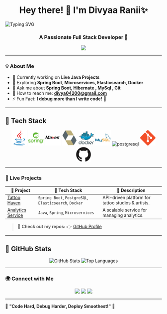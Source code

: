 <!-- 🚀 Hi Header -->
<h1 align="center">Hey there! 👋 I'm Divyaa Ranii✨</h1>

<img src="https://readme-typing-svg.demolab.com?font=Fira+Code&weight=600&size=24&duration=2000&pause=1000&color=FFD700&center=true&vCenter=true&random=false&width=700&lines=🐞+Bug+Hunter+|+Fixing+Code+One+Glitch+at+a+Time!+🚀" alt="Typing SVG">


<h3 align="center">A Passionate Full Stack Developer 🚀</h3>

<!-- Cool Header Image -->
<p align="center">
  <img src="https://media.tenor.com/NOYF3f82b_gAAAAC/programmer.gif">
</p>

---

### 💡 **About Me**
- 🔭 Currently working on **Live Java Projects**  
- 🚀 Exploring **Spring Boot, Microservices, Elasticsearch, Docker**  
- 💬 Ask me about **Spring Boot, Hibernate , MySql , Git**  
- 📩 How to reach me: **divya04200@gmail.com**  
- ⚡ Fun Fact: **I debug more than I write code!** 🤣  

---

## 🚀 **Tech Stack**
<p align="center">
  <img src="https://raw.githubusercontent.com/devicons/devicon/master/icons/java/java-original.svg" alt="java" width="50" height="50"/>
  <img src="https://raw.githubusercontent.com/devicons/devicon/master/icons/spring/spring-original-wordmark.svg" alt="spring" width="50" height="50"/>
  <img src="https://raw.githubusercontent.com/devicons/devicon/master/icons/maven/maven-original-wordmark.svg" alt="maven" width="50" height="50"/>
  <img src="https://raw.githubusercontent.com/devicons/devicon/master/icons/hibernate/hibernate-original.svg" alt="hibernate" width="50" height="50"/>
  <img src="https://raw.githubusercontent.com/devicons/devicon/master/icons/docker/docker-original-wordmark.svg" alt="docker" width="50" height="50"/>
  <img src="https://raw.githubusercontent.com/devicons/devicon/master/icons/mysql/mysql-original-wordmark.svg" alt="mysql" width="50" height="50"/>
  <img src="https://www.vectorlogo.zone/logos/postgresql/postgresql-icon.svg" alt="postgresql" width="50" height="50"/>
  <img src="https://raw.githubusercontent.com/devicons/devicon/master/icons/git/git-original.svg" alt="git" width="50" height="50"/>
  <img src="https://raw.githubusercontent.com/devicons/devicon/master/icons/github/github-original.svg" alt="github" width="50" height="50"/>
</p>

---

### 🚀 **Live Projects**
| 🚀 Project | 🔗 Tech Stack | 📜 Description |
|---------|-----------|-------------|
| [Tattoo Haven](https://github.com/yourusername/tattoo-haven) | `Spring Boot`, `PostgreSQL`, `Elasticsearch`, `Docker` | API-driven platform for tattoo studios & artists. |
| [Analytics Service](https://github.com/yourusername/analytics-service) | `Java`, `Spring`, `Microservices` | A scalable service for managing analytics. |

> 📌 **Check out my repos:** 👉 [GitHub Profile](https://github.com/DivyaRani01)

---

## 🚀 GitHub Stats
<p align="center">
  <img src="https://github-readme-stats.vercel.app/api?username=DivyaRani01&show_icons=true&theme=tokyonight" alt="GitHub Stats"/>
  <img src="https://github-readme-stats.vercel.app/api/top-langs/?username=DivyaRani01&layout=compact&theme=tokyonight" alt="Top Languages"/>
</p>

---

### 🌍 **Connect with Me**
<p align="center">
  <a href="https://www.linkedin.com/in/divya-rani-0866631aa/" target="_blank"><img src="https://img.shields.io/badge/LinkedIn-0077B5?style=for-the-badge&logo=linkedin&logoColor=white"></a>
  <a href="mailto:divya04200@gmail.com"><img src="https://img.shields.io/badge/Email-D14836?style=for-the-badge&logo=gmail&logoColor=white"></a>
  <a href="https://leetcode.com/profile/" target="_blank"><img src="https://img.shields.io/badge/LeetCode-FFA116?style=for-the-badge&logo=leetcode&logoColor=white"></a>
</p>

---

🚀 **"Code Hard, Debug Harder, Deploy Smoothest!"** 🚀
